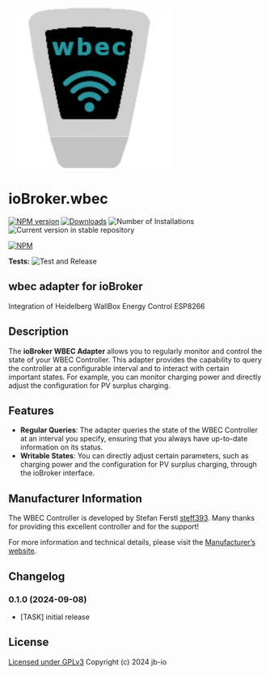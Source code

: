 ![Logo](admin/wbec.png)
# ioBroker.wbec

[![NPM version](https://img.shields.io/npm/v/iobroker.wbec.svg)](https://www.npmjs.com/package/iobroker.wbec)
[![Downloads](https://img.shields.io/npm/dm/iobroker.wbec.svg)](https://www.npmjs.com/package/iobroker.wbec)
![Number of Installations](https://iobroker.live/badges/wbec-installed.svg)
![Current version in stable repository](https://iobroker.live/badges/wbec-stable.svg)

[![NPM](https://nodei.co/npm/iobroker.wbec.png?downloads=true)](https://nodei.co/npm/iobroker.wbec/)

**Tests:** ![Test and Release](https://github.com/jb-io/ioBroker.wbec/workflows/Test%20and%20Release/badge.svg)

## wbec adapter for ioBroker

Integration of Heidelberg WallBox Energy Control ESP8266

## Description

The **ioBroker WBEC Adapter** allows you to regularly monitor and control the state of your WBEC Controller. This adapter provides the capability to query the controller at a configurable interval and to interact with certain important states. For example, you can monitor charging power and directly adjust the configuration for PV surplus charging.

## Features

- **Regular Queries**: The adapter queries the state of the WBEC Controller at an interval you specify, ensuring that you always have up-to-date information on its status.
- **Writable States**: You can directly adjust certain parameters, such as charging power and the configuration for PV surplus charging, through the ioBroker interface.

## Manufacturer Information

The WBEC Controller is developed by Stefan Ferstl [steff393](https://github.com/steff393/wbec). Many thanks for providing this excellent controller and for the support!

For more information and technical details, please visit the [Manufacturer’s website](https://steff393.github.io/wbec-site/).


## Changelog
<!--
    Placeholder for the next version (at the beginning of the line):
    ### **WORK IN PROGRESS**
-->
### 0.1.0 (2024-09-08)
* [TASK] initial release

## License

[Licensed under GPLv3](LICENSE) Copyright (c) 2024 jb-io

